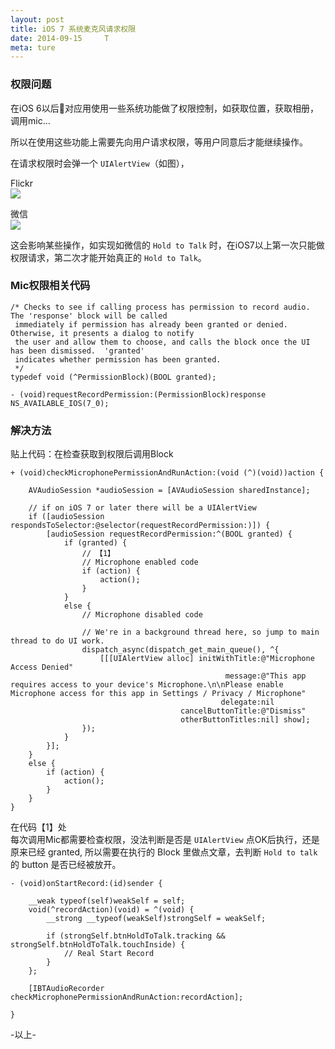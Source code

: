 ```yaml
---
layout: post
title: iOS 7 系统麦克风请求权限
date: 2014-09-15     T
meta: ture
---
```


### 权限问题

在iOS 6以后对应用使用一些系统功能做了权限控制，如获取位置，获取相册，调用mic...

所以在使用这些功能上需要先向用户请求权限，等用户同意后才能继续操作。

在请求权限时会弹一个 `UIAlertView`（如图），  

Flickr   
![](https://farm4.staticflickr.com/3910/15061447188_7251995348_z.jpg)
  
  
微信  
![](https://farm6.staticflickr.com/5575/15224997626_1b002a2216.jpg)   

这会影响某些操作，如实现如微信的 `Hold to Talk` 时，在iOS7以上第一次只能做权限请求，第二次才能开始真正的 `Hold to Talk`。

### Mic权限相关代码
```
/* Checks to see if calling process has permission to record audio.  The 'response' block will be called
 immediately if permission has already been granted or denied.  Otherwise, it presents a dialog to notify
 the user and allow them to choose, and calls the block once the UI has been dismissed.  'granted'
 indicates whether permission has been granted.
 */
typedef void (^PermissionBlock)(BOOL granted);

- (void)requestRecordPermission:(PermissionBlock)response NS_AVAILABLE_IOS(7_0);
```

### 解决方法

贴上代码：在检查获取到权限后调用Block

```
+ (void)checkMicrophonePermissionAndRunAction:(void (^)(void))action {
    
    AVAudioSession *audioSession = [AVAudioSession sharedInstance];
    
    // if on iOS 7 or later there will be a UIAlertView
    if ([audioSession respondsToSelector:@selector(requestRecordPermission:)]) {
        [audioSession requestRecordPermission:^(BOOL granted) {
            if (granted) {
            	// 【1】
                // Microphone enabled code
                if (action) {
                    action();
                }
            }
            else {
                // Microphone disabled code
                
                // We're in a background thread here, so jump to main thread to do UI work.
                dispatch_async(dispatch_get_main_queue(), ^{
                    [[[UIAlertView alloc] initWithTitle:@"Microphone Access Denied"
                                                message:@"This app requires access to your device's Microphone.\n\nPlease enable Microphone access for this app in Settings / Privacy / Microphone"
                                               delegate:nil
                                      cancelButtonTitle:@"Dismiss"
                                      otherButtonTitles:nil] show];
                });
            }
        }];
    }
    else {
        if (action) {
            action();
        }
    }
}

```

在代码【1】处   
每次调用Mic都需要检查权限，没法判断是否是 `UIAlertView` 点OK后执行，还是原来已经 granted, 所以需要在执行的 Block 里做点文章，去判断 `Hold to talk` 的 button 是否已经被放开。

```
- (void)onStartRecord:(id)sender {
    
    __weak typeof(self)weakSelf = self;
    void(^recordAction)(void) = ^(void) {
        __strong __typeof(weakSelf)strongSelf = weakSelf;
        
        if (strongSelf.btnHoldToTalk.tracking && strongSelf.btnHoldToTalk.touchInside) {
            // Real Start Record
        }
    };
    
    [IBTAudioRecorder checkMicrophonePermissionAndRunAction:recordAction];
    
}
```

-以上-
